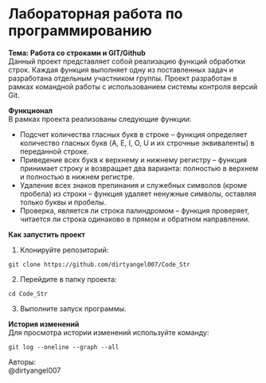 # Лабораторная работа по программированию
**Тема: Работа со строками и GIT/Github**    
Данный проект представляет собой реализацию функций обработки строк. Каждая функция выполняет одну из поставленных задач и разработана отдельным участником группы. Проект разработан в рамках командной работы с использованием системы контроля версий Git. 

**Функционал**  
В рамках проекта реализованы следующие функции:  

- Подсчет количества гласных букв в строке – функция определяет количество гласных букв (A, E, I, O, U и их строчные эквиваленты) в переданной строке.  
- Приведение всех букв к верхнему и нижнему регистру – функция принимает строку и возвращает два варианта: полностью в верхнем и полностью в нижнем регистре.  
- Удаление всех знаков препинания и служебных символов (кроме пробела) из строки – функция удаляет ненужные символы, оставляя только буквы и пробелы.    
- Проверка, является ли строка палиндромом – функция проверяет, читается ли строка одинаково в прямом и обратном направлении.  

**Как запустить проект**    
1. Клонируйте репозиторий:
```
git clone https://github.com/dirtyangel007/Code_Str
```
2. Перейдите в папку проекта:
```
cd Code_Str
```
3. Выполните запуск программы.  

**История изменений**  
Для просмотра истории изменений используйте команду:  
```
git log --oneline --graph --all
```

Авторы:  
@dirtyangel007

